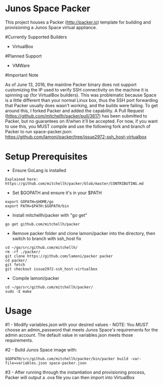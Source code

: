 # Junos Space Packer
This project houses a Packer (http://packer.io) template for building and provisioning a Junos Space virtual appliance.

#Currently Supported Builders
- VirtualBox

#Planned Support
- VMWare

#Important Note

As of June 13, 2016, the mainline Packer binary does not support customizing the IP used to verify SSH connectivity
on the machine it is spinning up (for VirtualBox builders).  This was problematic because Space is a little different
than your normal Linux box, thus the SSH port forwarding that Packer usually does wasn't working, and the builds were
 failing.  To get around this, I forked Packer and added the capability.  A Pull Request (https://github.com/mitchellh/packer/pull/3617)
 has been submitted to Packer, but no guarantees on if/when it'll be accepted.  For now, if you want to use this, you
 MUST compile and use the following fork and branch of Packer to run space-packer.json: https://github.com/lamoni/packer/tree/issue2972-ssh_host-virtualbox

# Setup Prerequisites

- Ensure GoLang is installed
```
Explained here: https://github.com/mitchellh/packer/blob/master/CONTRIBUTING.md
```

- Set $GOPATH and ensure it's in your $PATH
```
export GOPATH=$HOME/go
export PATH=$PATH:$GOPATH/bin
```

- Install mitchellh/packer with "go get"
```
go get github.com/mitchellh/packer
```

- Remove packer folder and clone lamoni/packer into the directory, then switch to branch with ssh_host fix
```
cd ~/go/src/github.com/mitchellh/
rm -rf ./packer/
git clone https://github.com/lamoni/packer packer
cd packer/
git fetch
git checkout issue2972-ssh_host-virtualbox
```

- Compile lamoni/packer
```
cd ~/go/src/github.com/mitchellh/packer/
sudo -E make
```


# Usage
#1 - Modify variables.json with your desired values
    - NOTE: You *MUST* choose an admin_password that meets Junos Space's requirements for the admin account.  The default value in variables.json meets those requirements.

#2 - Build Junos Space image with:
```
$GOPATH/src/github.com/mitchellh/packer/bin/packer build -var-file=variables.json space-packer.json
```

#3 - After running through the instantiation and provisioning process, Packer will output a .ova file you can then import into VirtualBox